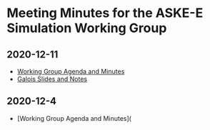 # Meeting Minutes for the ASKE-E Simulation Working Group

## 2020-12-11

* [Working Group Agenda and Minutes](https://github.com/DARPA-ASKE/ASKE-E-Simulation-WG/blob/main/Meeting_Minutes/Slides/WorkingGroup/2020-12-11%20ASKE-E%20Simulation_Experimental%20Working%20Group.pdf)
* [Galois Slides and Notes](https://github.com/DARPA-ASKE/ASKE-E-Simulation-WG/blob/main/Meeting_Minutes/Slides/Galois/2020-12-11%20Galois%20Proposal%20on%20Experimental%20Functionality.pdf)

## 2020-12-4

* [Working Group Agenda and Minutes](
